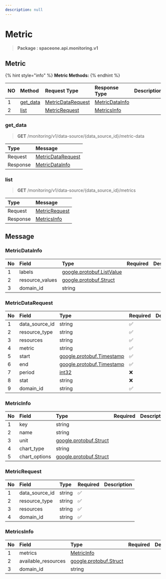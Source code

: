 ```yaml
---
description: null
---
```


# Metric

> **Package : spaceone.api.monitoring.v1**

## Metric

{% hint style="info" %}
**Metric Methods:**
{% endhint %}

| NO | Method | Request Type | Response Type | Description |
| :--- | :--- | :--- | :--- | :--- |
| 1 | [get\_data](metric.md#get_data) | [MetricDataRequest](metric.md#metricdatarequest) | [MetricDataInfo](metric.md#metricdatainfo) |  |
| 2 | [list](metric.md#list) | [MetricRequest](metric.md#metricrequest) | [MetricsInfo](metric.md#metricsinfo) |  |

### get\_data

> **GET** /monitoring/v1/data-source/{data\_source\_id}/metric-data

| Type | Message |
| :--- | :--- |
| Request | [MetricDataRequest](metric.md#metricdatarequest) |
| Response | [MetricDataInfo](metric.md#metricdatainfo) |

### list

> **GET** /monitoring/v1/data-source/{data\_source\_id}/metrics

| Type | Message |
| :--- | :--- |
| Request | [MetricRequest](metric.md#metricrequest) |
| Response | [MetricsInfo](metric.md#metricsinfo) |

## Message

### MetricDataInfo

| No | Field | Type | Required | Description |
| :--- | :--- | :--- | :--- | :--- |
| 1 | labels | [google.protobuf.ListValue](https://developers.google.com/protocol-buffers/docs/reference/overview) |  |  |
| 2 | resource\_values | [google.protobuf.Struct](https://github.com/protocolbuffers/protobuf/blob/master/src/google/protobuf/struct.proto) |  |  |
| 3 | domain\_id | string |  |  |

### MetricDataRequest

| No | Field | Type | Required | Description |
| :--- | :--- | :--- | :--- | :--- |
| 1 | data\_source\_id | string | ✅ |  |
| 2 | resource\_type | string | ✅ |  |
| 3 | resources | string | ✅ |  |
| 4 | metric | string | ✅ |  |
| 5 | start | [google.protobuf.Timestamp](https://github.com/protocolbuffers/protobuf/blob/master/src/google/protobuf/timestamp.proto) | ✅ |  |
| 6 | end | [google.protobuf.Timestamp](https://github.com/protocolbuffers/protobuf/blob/master/src/google/protobuf/timestamp.proto) | ✅ |  |
| 7 | period | [int32](https://github.com/protocolbuffers/protobuf/blob/master/src/google/protobuf/type.proto) | ❌ |  |
| 8 | stat | string | ❌ |  |
| 9 | domain\_id | string | ✅ |  |

### MetricInfo

| No | Field | Type | Required | Description |
| :--- | :--- | :--- | :--- | :--- |
| 1 | key | string |  |  |
| 2 | name | string |  |  |
| 3 | unit | [google.protobuf.Struct](https://github.com/protocolbuffers/protobuf/blob/master/src/google/protobuf/struct.proto) |  |  |
| 4 | chart\_type | string |  |  |
| 5 | chart\_options | [google.protobuf.Struct](https://github.com/protocolbuffers/protobuf/blob/master/src/google/protobuf/struct.proto) |  |  |

### MetricRequest

| No | Field | Type | Required | Description |
| :--- | :--- | :--- | :--- | :--- |
| 1 | data\_source\_id | string | ✅ |  |
| 2 | resource\_type | string | ✅ |  |
| 3 | resources | string | ✅ |  |
| 4 | domain\_id | string | ✅ |  |

### MetricsInfo

| No | Field | Type | Required | Description |
| :--- | :--- | :--- | :--- | :--- |
| 1 | metrics | [MetricInfo](metric.md#metricinfo) |  |  |
| 2 | available\_resources | [google.protobuf.Struct](https://github.com/protocolbuffers/protobuf/blob/master/src/google/protobuf/struct.proto) |  |  |
| 3 | domain\_id | string |  |  |

